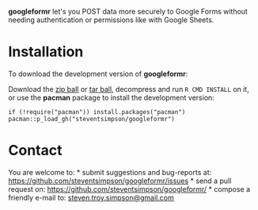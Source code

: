 
**googleformr** let's you POST data more securely to Google Forms without needing authentication or permissions like with Google Sheets.

Installation
============

To download the development version of **googleformr**:

Download the [zip
ball](https://github.com/steventsimpson/googleformr/zipball/master) or
[tar
ball](https://github.com/steventsimpson/googleformr/tarball/master),
decompress and run `R CMD INSTALL` on it, or use the **pacman** package
to install the development version:

    if (!require("pacman")) install.packages("pacman")
    pacman::p_load_gh("steventsimpson/googleformr")

Contact
=======

You are welcome to: \* submit suggestions and bug-reports at:
<https://github.com/steventsimpson/googleformr/issues> \* send a pull
request on: <https://github.com/steventsimpson/googleformr/> \* compose
a friendly e-mail to: <steven.troy.simpson@gmail.com>
